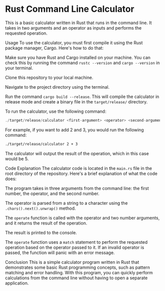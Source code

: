 # Rust Command Line Calculator
This is a basic calculator written in Rust that runs in the command line. It takes in two arguments and an operator as inputs and performs the requested operation.

Usage
To use the calculator, you must first compile it using the Rust package manager, Cargo. Here's how to do that:

Make sure you have Rust and Cargo installed on your machine. You can check this by running the command `rustc --version` and `cargo --version` in your terminal.

Clone this repository to your local machine.

Navigate to the project directory using the terminal.

Run the command `cargo build --release`. This will compile the calculator in release mode and create a binary file in the `target/release/` directory.

To run the calculator, use the following command:

```php
./target/release/calculator <first-argument> <operator> <second-argument>
```
For example, if you want to add 2 and 3, you would run the following command:

```bash
./target/release/calculator 2 + 3
```
The calculator will output the result of the operation, which in this case would be 5.

Code Explanation
The calculator code is located in the `main.rs` file in the root directory of the repository. Here's a brief explanation of what the code does:

The program takes in three arguments from the command line: the first number, the operator, and the second number.

The operator is parsed from a string to a character using the `.chars().next().unwrap()` method.

The `operate` function is called with the operator and two number arguments, and it returns the result of the operation.

The result is printed to the console.

The `operate` function uses a `match` statement to perform the requested operation based on the operator passed to it. If an invalid operator is passed, the function will panic with an error message.

Conclusion
This is a simple calculator program written in Rust that demonstrates some basic Rust programming concepts, such as pattern matching and error handling. With this program, you can quickly perform calculations from the command line without having to open a separate application.
